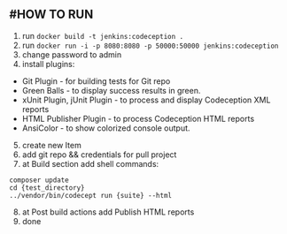 ## #HOW TO RUN

1. run ```docker build -t jenkins:codeception .```
2. run ```docker run -i -p 8080:8080 -p 50000:50000 jenkins:codeception```
3. change password to admin
4. install plugins:
  * Git Plugin - for building tests for Git repo
  * Green Balls - to display success results in green.
  * xUnit Plugin, jUnit Plugin - to process and display Codeception XML reports
  * HTML Publisher Plugin - to process Codeception HTML reports
  * AnsiColor - to show colorized console output.
5. create new Item
6. add git repo && credentials for pull project
7. at Build section add shell commands:
``` 
composer update
cd {test_directory}
../vendor/bin/codecept run {suite} --html
```
8. at Post build actions add Publish HTML reports
9. done
